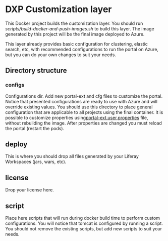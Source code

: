 # DXP Customization layer

This Docker project builds the customization layer. You should run *scripts/build-docker-and-push-images.sh* to build this layer. The image generated by this project will be the final image deployed to Azure.

This layer already provides basic configuration for clustering, elastic search, etc, with recommended configurations to run the portal on Azure, but you can do your own changes to suit your needs.

## Directory structure

### configs

Configurations dir. Add new portal-ext and cfg files to customize the portal. Notice that presented configurations are ready to use with Azure and will override existing values. You should use this directory to place general configuration that are applicable to all projects using the final container. It is possible to customize properties using[portal-ext.user.properties](config/portal-ext.user.properties) file, without rebuilding the image. After properties are changed you must reload the portal (restart the pods).

## deploy

This is where you should drop all files generated by your Liferay Workspaces (jars, wars, etc).

## license

Drop your license here.

## script

Place here scripts that will run during docker build time to perform custom configurations. You will notice that tomcat is configured by running a script. You should not remove the existing scripts, but add new scripts to suit your needs.